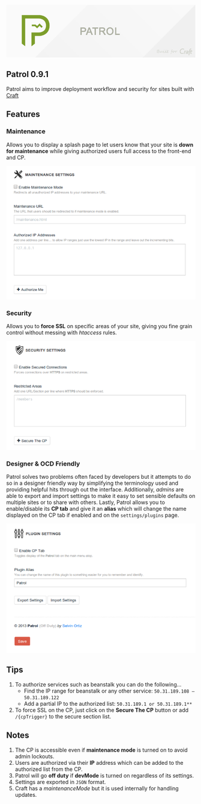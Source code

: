![Patrol](resources/etc/patrol.png)

## Patrol 0.9.1
Patrol aims to improve deployment workflow and security for sites built with [Craft](http://buildwithcraft.com)

## Features

### Maintenance
Allows you to display a splash page to let users know that your site is **down for maintenance** while giving authorized users full access to the front-end and CP.

![Maintenance Settings](resources/etc/maintenance.png)

### Security
Allows you to **force SSL** on specific areas of your site, giving you fine grain control without messing with _htaccess_ rules.

![Security Settings](resources/etc/security.png)

### Designer & OCD Friendly
Patrol solves two problems often faced by developers but it attempts to do so in a designer friendly way by simplifying the terminology used and providing helpful hits through out the interface.
Additionally, _admins_ are able to export and import settings to make it easy to set sensible defaults on multiple sites or to share with others.
Lastly, Patrol allows you to enable/disable its **CP tab** and give it an **alias** which will change the name displayed on the CP tab if enabled and on the `settings/plugins` page.

![Plugin Settings](resources/etc/settings.png)

## Tips
1. To authorize services such as beanstalk you can do the following...
	- Find the IP range for beanstalk or any other service: `50.31.189.108 – 50.31.189.122`
	- Add a partial IP to the authorized list: `50.31.189.1 or 50.31.189.1**`
2. To force SSL on the CP, just click on the **Secure The CP** button or add `/{cpTrigger}` to the secure section list.

## Notes
1. The CP is accessible even if **maintenance mode** is turned on to avoid admin lockouts.
2. Users are authorized via their **IP** address which can be added to the authorized list from the CP.
3. Patrol will go **off duty** if **devMode** is turned on regardless of its settings.
4. Settings are exported in `JSON` format.
5. Craft has a _maintenanceMode_ but it is used internally for handling updates.
